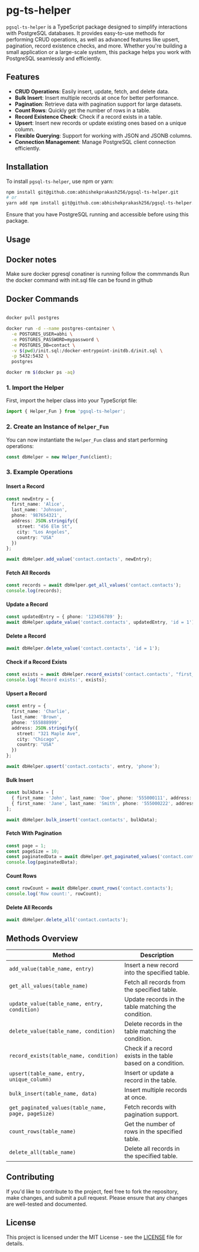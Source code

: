 # **pg-ts-helper**

`pgsql-ts-helper` is a TypeScript package designed to simplify interactions with PostgreSQL databases. It provides easy-to-use methods for performing CRUD operations, as well as advanced features like upsert, pagination, record existence checks, and more. Whether you're building a small application or a large-scale system, this package helps you work with PostgreSQL seamlessly and efficiently.

## **Features**

- **CRUD Operations**: Easily insert, update, fetch, and delete data.
- **Bulk Insert**: Insert multiple records at once for better performance.
- **Pagination**: Retrieve data with pagination support for large datasets.
- **Count Rows**: Quickly get the number of rows in a table.
- **Record Existence Check**: Check if a record exists in a table.
- **Upsert**: Insert new records or update existing ones based on a unique column.
- **Flexible Querying**: Support for working with JSON and JSONB columns.
- **Connection Management**: Manage PostgreSQL client connection efficiently.

## **Installation**

To install `pgsql-ts-helper`, use npm or yarn:

```bash
npm install git@github.com:abhishekprakash256/pgsql-ts-helper.git
# or
yarn add npm install git@github.com:abhishekprakash256/pgsql-ts-helper.git
```

Ensure that you have PostgreSQL running and accessible before using this package.

## **Usage**

## Docker notes

Make sure docker pgresql conatiner is running follow the commmands 
Run the docker command with init.sql file can be found in github

## Docker Commands 

```bash

docker pull postgres

docker run -d --name postgres-container \
  -e POSTGRES_USER=abhi \
  -e POSTGRES_PASSWORD=mypassword \
  -e POSTGRES_DB=contact \
  -v $(pwd)/init.sql:/docker-entrypoint-initdb.d/init.sql \
  -p 5432:5432 \
  postgres

docker rm $(docker ps -aq)

```



### **1. Import the Helper**

First, import the helper class into your TypeScript file:

```typescript
import { Helper_Fun } from 'pgsql-ts-helper';
```

### **2. Create an Instance of `Helper_Fun`**

You can now instantiate the `Helper_Fun` class and start performing operations:

```typescript
const dbHelper = new Helper_Fun(client);
```

### **3. Example Operations**

#### **Insert a Record**

```typescript
const newEntry = {
  first_name: 'Alice',
  last_name: 'Johnson',
  phone: '987654321',
  address: JSON.stringify({
    street: "456 Elm St",
    city: "Los Angeles",
    country: "USA"
  })
};

await dbHelper.add_value('contact.contacts', newEntry);
```

#### **Fetch All Records**

```typescript
const records = await dbHelper.get_all_values('contact.contacts');
console.log(records);
```

#### **Update a Record**

```typescript
const updatedEntry = { phone: '123456789' };
await dbHelper.update_value('contact.contacts', updatedEntry, 'id = 1');
```

#### **Delete a Record**

```typescript
await dbHelper.delete_value('contact.contacts', 'id = 1');
```

#### **Check if a Record Exists**

```typescript
const exists = await dbHelper.record_exists('contact.contacts', "first_name = 'Alice'");
console.log('Record exists:', exists);
```

#### **Upsert a Record**

```typescript
const entry = {
  first_name: 'Charlie',
  last_name: 'Brown',
  phone: '555888999',
  address: JSON.stringify({
    street: "321 Maple Ave",
    city: "Chicago",
    country: "USA"
  })
};

await dbHelper.upsert('contact.contacts', entry, 'phone');
```

#### **Bulk Insert**

```typescript
const bulkData = [
  { first_name: 'John', last_name: 'Doe', phone: '555000111', address: JSON.stringify({ street: '123 Main St', city: 'New York', country: 'USA' }) },
  { first_name: 'Jane', last_name: 'Smith', phone: '555000222', address: JSON.stringify({ street: '456 Oak St', city: 'Los Angeles', country: 'USA' }) }
];

await dbHelper.bulk_insert('contact.contacts', bulkData);
```

#### **Fetch With Pagination**

```typescript
const page = 1;
const pageSize = 10;
const paginatedData = await dbHelper.get_paginated_values('contact.contacts', page, pageSize);
console.log(paginatedData);
```

#### **Count Rows**

```typescript
const rowCount = await dbHelper.count_rows('contact.contacts');
console.log('Row count:', rowCount);
```

#### **Delete All Records**

```typescript
await dbHelper.delete_all('contact.contacts');
```

## **Methods Overview**

| Method                          | Description                                                      |
|----------------------------------|------------------------------------------------------------------|
| `add_value(table_name, entry)`   | Insert a new record into the specified table.                   |
| `get_all_values(table_name)`     | Fetch all records from the specified table.                     |
| `update_value(table_name, entry, condition)` | Update records in the table matching the condition.         |
| `delete_value(table_name, condition)` | Delete records in the table matching the condition.           |
| `record_exists(table_name, condition)` | Check if a record exists in the table based on a condition.  |
| `upsert(table_name, entry, unique_column)` | Insert or update a record in the table.                      |
| `bulk_insert(table_name, data)`  | Insert multiple records at once.                                |
| `get_paginated_values(table_name, page, pageSize)` | Fetch records with pagination support.           |
| `count_rows(table_name)`         | Get the number of rows in the specified table.                  |
| `delete_all(table_name)`         | Delete all records in the specified table.                      |

## **Contributing**

If you'd like to contribute to the project, feel free to fork the repository, make changes, and submit a pull request. Please ensure that any changes are well-tested and documented.

## **License**

This project is licensed under the MIT License - see the [LICENSE](LICENSE) file for details.
